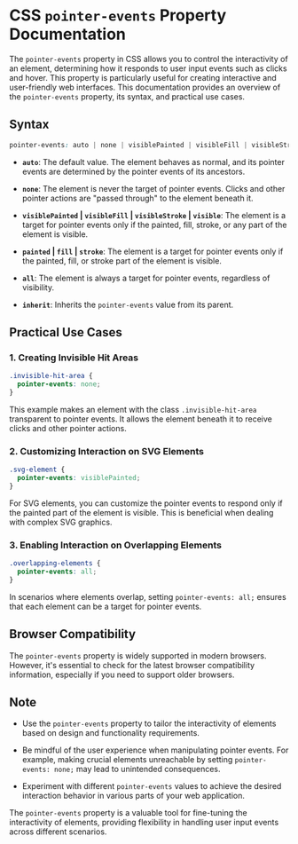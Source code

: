 # CSS `pointer-events` Property Documentation

The `pointer-events` property in CSS allows you to control the interactivity of an element, determining how it responds to user input events such as clicks and hover. This property is particularly useful for creating interactive and user-friendly web interfaces. This documentation provides an overview of the `pointer-events` property, its syntax, and practical use cases.

## Syntax

```css
pointer-events: auto | none | visiblePainted | visibleFill | visibleStroke | visible | painted | fill | stroke | all | inherit;
```

- **`auto`**: The default value. The element behaves as normal, and its pointer events are determined by the pointer events of its ancestors.

- **`none`**: The element is never the target of pointer events. Clicks and other pointer actions are "passed through" to the element beneath it.

- **`visiblePainted` | `visibleFill` | `visibleStroke` | `visible`**: The element is a target for pointer events only if the painted, fill, stroke, or any part of the element is visible.

- **`painted` | `fill` | `stroke`**: The element is a target for pointer events only if the painted, fill, or stroke part of the element is visible.

- **`all`**: The element is always a target for pointer events, regardless of visibility.

- **`inherit`**: Inherits the `pointer-events` value from its parent.

## Practical Use Cases

### 1. Creating Invisible Hit Areas

```css
.invisible-hit-area {
  pointer-events: none;
}
```

This example makes an element with the class `.invisible-hit-area` transparent to pointer events. It allows the element beneath it to receive clicks and other pointer actions.

### 2. Customizing Interaction on SVG Elements

```css
.svg-element {
  pointer-events: visiblePainted;
}
```

For SVG elements, you can customize the pointer events to respond only if the painted part of the element is visible. This is beneficial when dealing with complex SVG graphics.

### 3. Enabling Interaction on Overlapping Elements

```css
.overlapping-elements {
  pointer-events: all;
}
```

In scenarios where elements overlap, setting `pointer-events: all;` ensures that each element can be a target for pointer events.

## Browser Compatibility

The `pointer-events` property is widely supported in modern browsers. However, it's essential to check for the latest browser compatibility information, especially if you need to support older browsers.

## Note

- Use the `pointer-events` property to tailor the interactivity of elements based on design and functionality requirements.

- Be mindful of the user experience when manipulating pointer events. For example, making crucial elements unreachable by setting `pointer-events: none;` may lead to unintended consequences.

- Experiment with different `pointer-events` values to achieve the desired interaction behavior in various parts of your web application.

The `pointer-events` property is a valuable tool for fine-tuning the interactivity of elements, providing flexibility in handling user input events across different scenarios.
